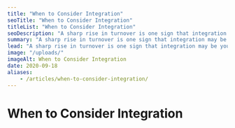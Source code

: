```yaml
---
title: "When to Consider Integration"
seoTitle: "When to Consider Integration"
titleList: "When to Consider Integration"
seoDescription: "A sharp rise in turnover is one sign that integration may be your next smart business decision. In this article we discuss a few other scenarios that should prompt you to consider it."
summary: "A sharp rise in turnover is one sign that integration may be your next smart business decision. In this article we discuss a few other scenarios that should prompt you to consider it."
lead: "A sharp rise in turnover is one sign that integration may be your next smart business decision. In this article we discuss a few other scenarios that should prompt you to consider it."
image: "/uploads/"
imageAlt: When to Consider Integration
date: 2020-09-18
aliases:
    - /articles/when-to-consider-integration/
---
```


# When to Consider Integration